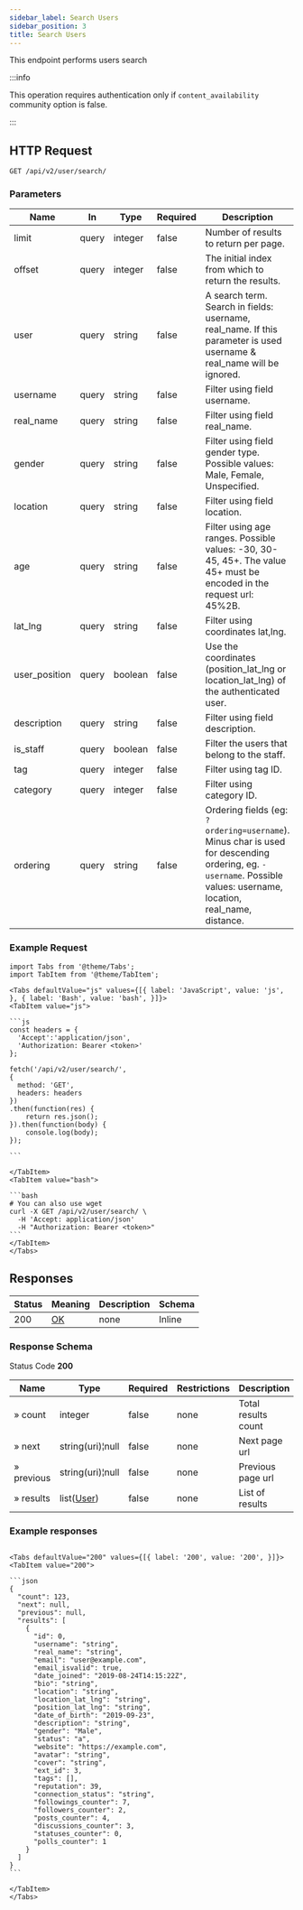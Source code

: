 ```yaml
---
sidebar_label: Search Users
sidebar_position: 3
title: Search Users
---
```


This endpoint performs users search

:::info

This operation requires authentication only if `content_availability` community option is false.

:::

## HTTP Request

`GET /api/v2/user/search/`

### Parameters

|Name|In|Type|Required|Description|
|---|---|---|---|---|
|limit|query|integer|false|Number of results to return per page.|
|offset|query|integer|false|The initial index from which to return the results.|
|user|query|string|false|A search term. Search in fields: username, real_name. If this parameter is used username & real_name will be ignored.|
|username|query|string|false|Filter using field username.|
|real_name|query|string|false|Filter using field real_name.|
|gender|query|string|false|Filter using field gender type. Possible values: Male, Female, Unspecified.|
|location|query|string|false|Filter using field location.|
|age|query|string|false|Filter using age ranges. Possible values: -30, 30-45, 45+. The value 45+ must be encoded in the request url: 45%2B.|
|lat_lng|query|string|false|Filter using coordinates lat,lng.|
|user_position|query|boolean|false|Use the coordinates (position_lat_lng or location_lat_lng) of the authenticated user.|
|description|query|string|false|Filter using field description.|
|is_staff|query|boolean|false|Filter the users that belong to the staff.|
|tag|query|integer|false|Filter using tag ID.|
|category|query|integer|false|Filter using category ID.|
|ordering|query|string|false|Ordering fields (eg: `?ordering=username`). Minus char is used for descending ordering, eg. `-username`. Possible values: username, location, real_name, distance.|

### Example Request

````mdx-code-block
import Tabs from '@theme/Tabs';
import TabItem from '@theme/TabItem';

<Tabs defaultValue="js" values={[{ label: 'JavaScript', value: 'js', }, { label: 'Bash', value: 'bash', }]}>
<TabItem value="js">

```js
const headers = {
  'Accept':'application/json',
  'Authorization: Bearer <token>'
};

fetch('/api/v2/user/search/',
{
  method: 'GET',
  headers: headers
})
.then(function(res) {
    return res.json();
}).then(function(body) {
    console.log(body);
});

```

</TabItem>
<TabItem value="bash">

```bash
# You can also use wget
curl -X GET /api/v2/user/search/ \
  -H 'Accept: application/json'
  -H "Authorization: Bearer <token>"
```
</TabItem>
</Tabs>
````

## Responses

|Status|Meaning|Description|Schema|
|---|---|---|---|
|200|[OK](https://tools.ietf.org/html/rfc7231#section-6.3.1)|none|Inline|

### Response Schema

Status Code **200**

|Name|Type|Required|Restrictions|Description|
|---|---|---|---|---|
|» count|integer|false|none|Total results count|
|» next|string(uri)¦null|false|none|Next page url|
|» previous|string(uri)¦null|false|none|Previous page url|
|» results|list([User](/docs/apireference/v2/schemas/user))|false|none|List of results|

### Example responses


````mdx-code-block

<Tabs defaultValue="200" values={[{ label: '200', value: '200', }]}>
<TabItem value="200">

```json
{
  "count": 123,
  "next": null,
  "previous": null,
  "results": [
    {
      "id": 0,
      "username": "string",
      "real_name": "string",
      "email": "user@example.com",
      "email_isvalid": true,
      "date_joined": "2019-08-24T14:15:22Z",
      "bio": "string",
      "location": "string",
      "location_lat_lng": "string",
      "position_lat_lng": "string",
      "date_of_birth": "2019-09-23",
      "description": "string",
      "gender": "Male",
      "status": "a",
      "website": "https://example.com",
      "avatar": "string",
      "cover": "string",
      "ext_id": 3,
      "tags": [],
      "reputation": 39,
      "connection_status": "string",
      "followings_counter": 7,
      "followers_counter": 2,
      "posts_counter": 4,
      "discussions_counter": 3,
      "statuses_counter": 0,
      "polls_counter": 1
    }
  ]
}
```

</TabItem>
</Tabs>
````




